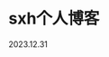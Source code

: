 <!-- _coverpage.md -->

# sxh个人博客 
2023.12.31

<!-- 背景图片 -->
<div id="jsdcsdnnewjkdnkjasj">
<p><img :src="url" alt=""></p>

</div>
<!-- 背景色 -->

<!-- ![color](#f0f0f0) -->

